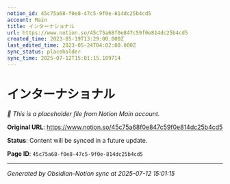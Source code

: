 ```yaml
---
notion_id: 45c75a68-f0e8-47c5-9f0e-814dc25b4cd5
account: Main
title: インターナショナル
url: https://www.notion.so/45c75a68f0e847c59f0e814dc25b4cd5
created_time: 2023-05-19T13:29:00.000Z
last_edited_time: 2023-05-24T04:02:00.000Z
sync_status: placeholder
sync_time: 2025-07-12T15:01:15.109714
---
```


# インターナショナル

*🔄 This is a placeholder file from Notion Main account.*

**Original URL**: https://www.notion.so/45c75a68f0e847c59f0e814dc25b4cd5

**Status**: Content will be synced in a future update.

**Page ID**: `45c75a68-f0e8-47c5-9f0e-814dc25b4cd5`

---

*Generated by Obsidian-Notion sync at 2025-07-12 15:01:15*
